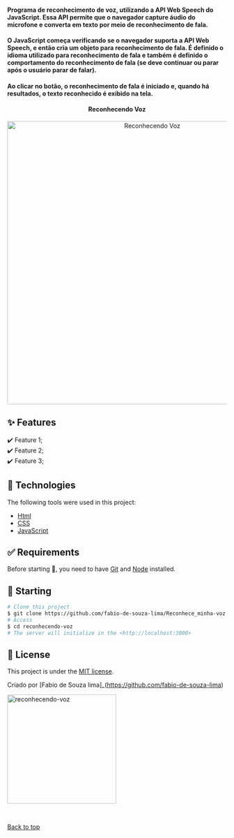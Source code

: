 #### Programa de reconhecimento de voz, utilizando a API Web Speech do JavaScript. Essa API permite que o navegador capture áudio do microfone e converta em texto por meio de reconhecimento de fala.

#### O JavaScript começa verificando se o navegador suporta a API Web Speech, e então cria um objeto para reconhecimento de fala. É definido o idioma utilizado para reconhecimento de fala e também é definido o comportamento do reconhecimento de fala (se deve continuar ou parar após o usuário parar de falar).

#### Ao clicar no botão, o reconhecimento de fala é iniciado e, quando há resultados, o texto reconhecido é exibido na tela.


<h4 align="center"> Reconhecendo Voz </h4>

<p align="center">
   <img src="#" alt="Reconhecendo Voz " width="650"/>
</p>

## :sparkles: Features

:heavy_check_mark: Feature 1;\
:heavy_check_mark: Feature 2;\
:heavy_check_mark: Feature 3;

## :rocket: Technologies

The following tools were used in this project:

- [Html](https://developer.mozilla.org/pt-BR/docs/Web/HTML/Element/html/)
- [CSS](https://developer.mozilla.org/pt-BR/docs/Web/CSS)
- [JavaScript](https://developer.mozilla.org/pt-BR/docs/Web/JavaScript)

## :white_check_mark: Requirements

Before starting :checkered_flag:, you need to have [Git](https://git-scm.com) and [Node](https://nodejs.org/en/) installed.

## :checkered_flag: Starting

```bash
# Clone this project
$ git clone https://github.com/fabio-de-souza-lima/Reconhece_minha-voz.git
# Access
$ cd reconhecendo-voz
# The server will initialize in the <http://localhost:3000>
```

## :memo: License

This project is under the [MIT license](./LICENSE).

Criado  por  [Fabio de  Souza  lima]_(https://github.com/fabio-de-souza-lima)



   <img src="https://media.giphy.com/media/ESPA5SdhTEnYWB77Hk/giphy.gif" alt="reconhecendo-voz" width="250"/>
</p>

&#xa0;

<a href="#top">Back to top </a>
